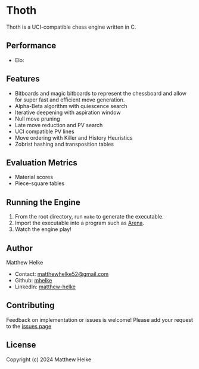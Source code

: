 # Thoth
Thoth is a UCI-compatible chess engine written in C.

## Performance
  * Elo:

## Features
  * Bitboards and magic bitboards to represent the chessboard and allow for super fast and efficient move generation.
  * Alpha-Beta algorithm with quiescence search
  * Iterative deepening with aspiration window
  * Null move pruning
  * Late move reduction and PV search
  * UCI compatible PV lines 
  * Move ordering with Killer and History Heuristics
  * Zobrist hashing and transposition tables

## Evaluation Metrics
 * Material scores
 * Piece-square tables 
  
## Running the Engine

1. From the root directory, run `make` to generate the executable.
2. Import the executable into a program such as [Arena](http://www.playwitharena.de/).
3. Watch the engine play!

## Author

Matthew Helke

* Contact: [matthewhelke52@gmail.com](mailto:matthewhelke52@gmail.com)
* Github: [mhelke](https://github.com/mhelke)
* LinkedIn: [matthew-helke](https://www.linkedin.com/in/matthew-helke)

## Contributing

Feedback on implementation or issues is welcome!
Please add your request to the [issues page](https://github.com/mhelke/Thoth/issues)

## License

Copyright (c) 2024 Matthew Helke

